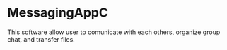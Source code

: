 # MessagingAppC
This software allow user to comunicate with each others, organize group chat, and transfer files.
